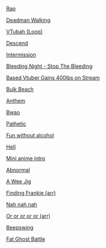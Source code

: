 [Rap](https://www.beepbox.co/player/#song=9n31sbk0l00e05t1va5g05j07r1i0o432T1v2u01f22ie100qwx10v313d08A5F2B6Q0530Pf636E2b677T0v0u00f42ae1102fe0x0q00d04w7h0E11bT5v3u05f22ae13eq0w10fad03HTZIzrih9004000h0E1b7T2v2u02f12m0q011d0aw1E112b4zhm4zhm4zhm4h4hp23VFE-472RllidADlllAldBlllBBtlkBKlmRlllRgBllmhmnRlli5Y7lllB5k9lllaM5JllmN1gdllkBllllknJBYligRTJ7Aj1o97BTlVwIl8q-tuYhV4EzqAhAxHVuRF7BTtTdBUiw8RTd7EFw4ullpigNHUw1N7APmM44q-0lh7Blhjpv0RQQvF7Aocq-0Au0o0q-ihV6Eq-84uhK6LCAupJ6LD4umkQpMl4E6AkxcF4Aqf5l9HOKoVw0)

<!-- rap lyrics

party in my head, they call me the thinker
got a | brick for a heart, psychological sinker
got a | hammer for a brain, no nails, don't tinker
a | thatch wall is made, no shade, only splinters
aim | straight and lazily pull the trigger make flames in the
winter trade losers for winners it ends over
dinner, dine, dyin' for friends
and I | hate tomorrow's self know'n I'll have done it again
in the | end, I got events that I swirl in my head
melting | cubes of disappointment of what I had said
-->

[Deadman Walking](https://www.beepbox.co/player/#song=9n41sbk0l00e0ut2Ma7g0uj0jr1i0o4313T0v1u00f0qg01d0aw2h0E112T0v2u10f0qg01d04w2h0E0T0v1u00f0qg01d00w2h0E112T1v4ud7f10qaq023d35AcF8B7Q047bPf422E176T2v3u15f10w4qw02d03w0E0b0000000W4GexaSdsY8xA28pj0000000N249kx2lJs-0h38kgP701248iFqkFkJalhsZQ0y6gExCeNE00gBiS9iFqkGz800144oh18k05a8kNz6coNz6coUjE248h124p4wp2gCFEYwQkidsChFH-YSCOOMzwt6GKCHbJJOQRflmpEQkmQSAuTCgk3hApez1O6lCOe8pltN7AAv8TnpmuCnOEldyY77QQv6ONdvRCspkaCFUerAuIk5jj0SOBltxvghQOeCCCCGOOKKELG8UahQkQRgdJlJJNvghQOeAzF8WieAzG8-0cCGKhQ4t97ihQAth7BQVD8D7Q5ZhvG77R5Z5-YnRBZhvmnWxvonR5-hmhS0KrF-S74yEbsSLG1uICHFGCsVfUP--hK-o3X9BezuBXCU_JjJPM-S3OPMp006g00O5kuRfMfqu2TdvHx1O-GqbWFELsQvll8iyhQTD8CFvld5ZkQnVll2lp7hfsGGBZlknO0f5Y1l4utRsGKBZlknTrFvDlld24ttTfeX_OOtfh9FHZujcxf4cejFWFPvdDjnWYhmGJuHSR_Z2mg02mernw0rumLQ0025d7B2yyyyyyyOyyyyyjwtiyyy2EEEwaaa8ayyzsEEEEEEEIEEEIEEESaaaaaaabaaa9ayyynSQkkkkmQkkkknTXB555Z555R554xhhhLkkk9GuzhNi3LKL8X96AzEPcPcP2eMzObb96KCDhEHHJjn-Sp5BBID0mWd5JJ-vpAmmnTO4xEQni43tjDp5ds50lnieyKgLHFF8WaWUe08X97hpppot_LQkkkkkkp17yeqhVeRhhhhhhhthhhhhhhFkkklQkkmkkk9JvmU1EEEEEEEwqbV6WW2F55Q-k4Tj-p4CWthVPbFJvx8mi6QCnEYh9VSCz_Qq8mgx4R-1pAmmicD0mWd5JJ-vpAmmnTO4xEQni43tjDp5ds50lnovh2O490mkmmmmiJF7s6iQkkkkkkgd458MA11kQTvAjzOCze4s2hQAtd97hihQAtdcLF8WieCAzEF8WieAzQyeAzFe3F8WieAzQyeAzF8WieAzF8WieAzQAAp6jAV6hAVehAV6hAQFB8EkOVip6Cz8FihAV6hAQAt597jApdczEF8WieCBduihVejAkW17ihQAtd97hihQQQsNhOh7jjAQp1T-Apt1BQ6ngpo00)

<!--
Deadman Walking animated intro.

Intro (first 4 bars): At the start of every half bar, an image appears only to fade fully to black before the start of the next half bar. These images show Deadman's corpse being found and assembled, including an armbone, brain, and so forth. The last image is of Deadman stood in the middle of the screen, now fully assembled, but lifeless.
Intro (second 4 bars): Right on the downbeat, red eyes flash onto the otherwise black screen, right where his eyes were in the last image. [idk what for the rest]


Verse:


Bridge: [idk] The last shot is of him inspecting his arm, which contains an armbone underneath metal and circuitry.


Chorus: [idk] The last shot is of him lashing out with his arm.

"ask him yes ask him is he just the metal is there any thought at all in his head in his heart that they left there / save him yes save him _ didn't want to live at all, in his code, a mission lies, until it ends, he cannot die"

Outro: Same concept as the intro (with images appearing and fading). First is his armbone on a black background (in the same place as the previous shot), with the first appearance intact, and the second shattered. Similar occurs for the last two half bars with his whole body (mirroring the intro; first he was assembled, now he's disassembled).
-->

[VTubah (Loop)](https://www.beepbox.co/player/#song=9n61sbk0l02e0bt1-a7g0dj09r1i0o442423T0v1u00f10x0qg03d07w3h0E0T1v2u01f12pcqwx10l613d0aA6F0B0Q05c0Pa660E2bi626T1v1u01f0qg01d04AbFhB2Q2ae1Pc304E0T0v2u00f10m5qg01d01w1h0E0T0v3u00f10r6qgM10de3a7d03w5h0E0T0v2u00f10x0qg01d04w1h1E0T2v3u02f12v9qw02d00w4E0b018Q6qlDm14h4hAh8N4h4z4ickkh4h4x6i4Q4h4h8h4xd1400i0380004h4h4h4y4gp29rBWqfC1jnYOldmjjAWBdmjiCO-kQvaq_CLEbskSLJsAOQQvddBZIPpdvIdDpbQR_7kld9QWDzR-1iq_GCzQ5d9Q-wrIQSnxe0-VdvSALJXCDbwrldjRVgFILACzWWAO-IFE-h794t9BQ4tp7ipuwhQ71Q4s6hQCnwh7gs7ghMp7ohO963o8XyeAOW2eIzHcJjkY4OUqqfWCGG1FSJLqFGFIFXjpSWqGHatHrSGqE60HW0QbpJStHpGStDvFSJDqwqCna1a4Qv17j0Rn9Gs7CZKDsSt-gYiEO2eiFwo3wbyZGDsStGA4zsOYFkaVE-GEzGCyeGqbTcL4QbAjh7hd2QPgJdl8Y1iEnaGyeCG8WqELOqEn9GyeCG5FGxqGGWpsFB9G9FPhYjh7hd4t4QnKpu9En8Cyeyq5ECxq9HJVqGGOGEzGGyeGGbZGG5OGEzGGyeEiyc97CtwKll4tkQhRjhvAjgKhd4t4Ubjl2RliCz86ngpt1BQ6nx1BQ6ngpt1BWB1vgpt1BQ6nFk5Z1BQ6ngpo4WtUtfQ7BTJWem64OFQXMWvLJ9g5d6s8U4zF8WieAzF8WieAzQGaieAzF8WieAzF8Wic0)

[Descend](https://www.beepbox.co/player/#song=9n41sbk0l00e0Bt2ma4g0Bj0fr1i0o4424T1v1u25f0q0w10v3d08A5F4B0Q000dPc696E2b8638T0v0u00f10s4q00d03w2h6E0T0v1u10f0qg01d04w2h0E0T0v1u00f0qg01d00w3h1E112T2v1u15f10w4qw02d03w0E0b28p2C28p2Ceo8xAaoVwy6gFzC28p2Cew000000000040y6gFzE28p2CexaBIqRG000000y6gFzC28p2Ceo8xAapxw00xaBw0000000000000000000y6g8gx001j6e000004gx2a8gx248Ex248gyyac0008gw0p26vFE-450RAttttp7B5ttp7nnnmhVhnnmhRRRRAuknmm4ttttp7ARttp7nnnmhVd0gdx7nnnmhV90nRAttttp7KnnlAs51Mk8hw5dBUFdMviq_KCOZ0CVLHAu0edW8RpfvwjR1JFE_F3IJhU0DG1dH_YPljlT1XbBVyteyLyaALUGrbT1w55BYew4R_c3jkCXJ4g9bZaCLM2COZByai_MDjZbkSLM8QR_17hN0hV17hN0hV17hN0hV17hbV0zE8We82f88We82f88W9BG3w_vTtdN_0RZoRZgRVuCLX8W2ew9BFE-p2CK2J8VBRlSik3ihPbwXHXU208VBOdBlAxihPFQB_ldvSkSnIIF9vZjnZdELVb9bM2teCz02fubWaqieCAzQ2-yCB1HUsUZ9uknO_q8WqieCAz00)

[Intermission](https://www.beepbox.co/player/#song=9n31sbk0l00e03t2-a7g03j07r1i0o432T0v1u00f0qg03d04w2h6E0T0v1u12f10s4q00d03w2h2E0T0v2u00f0qg01d04w2h0E112T2v3u15f10w4qw02d03w0E0b4h4h4h8Q4h4p21JBWqf2w92IzBbbbbaWWWM01jnZkSnxS9H_qkQvsx8i78XtS1QXsx8i78XQ5wdmFM5JT8W50U7jBrUkiDiBcE6bgb95d8J0JhjibibkkR2FESw0)

[Bleeding Night - Stop The Bleeding](https://www.beepbox.co/player/#song=9n32sbk0l04e0dt2za9g0hj07r1i0o113T7v1u07f50p61790q72d42g3q0F218a0l661d04HT-SRJJJJIAAAAAh6IeE1c11T1v1u52f0qwx10v311d08A1F2B4Q00b0Pf519E3b662876T0v1u00f0qg01d24w2h6E118T2v1u15f10w4qw02d03w0E0T2v3u15f10w4qw02d03w0E0b4x8i4x8id5dD000i4x8id5dD0020018id5dD00si4x8id5d6000h4h4h8Q8Rp29qFH-A6CzQcGCGH9OIG2wb-mJPsGCHdJIjkWgKlkFGuLg5d7SHjkZBellB5ellltttrrCyOfaGN0FOGGHWE60FOyDaGGFBUBellNg6nlNFjgkQ5ehjl8UeTcasGGGWGK0AYYFOGGL4iDaGUE3aGUhaq35O2ey-0kR_i3jhW6ljllAVml1g5_bmVKljlCSS9Gt8naGkRfnE3BGZIFOGIEFOGGHHHHrsQmhVlm85elllvl0M5ekkVlllcL4FOGKa0OWKdaq2CwFOaqF71SVxjBllnllM4DDBelllUykVln50pln29jgoKghQnM2CR-BAx8i5dEWlcK3E2rNvCCZ7Q2rnXX5dQ-zEUDGUxEFKfQzzWrL-1TZd6sEEEwqq4RVejhAVejAQkQW5555dd6jAQkQQpejhAYBhAAujhAAujhjjhjjhAOf9EOif9EEFFEEEOif9EjhQQAp4zSqe9OqsD9OsD9OqqauN8YCzpOqsD8FgnY4uihQp4Wt1HQ9EOa2-yxduiFJs2kkkkkQp0zEgnYp17hAp17hghQk4t22dyyzUX17hN2rb8ES2ezoO2ezAcwzE8W2foEEOdzgO2ewzE8Zx1BY77w)

[Based Vtuber Gains 400lbs on Stream](https://www.beepbox.co/player/#song=9n31sbk0l04e0ft2ma7g0lj07r1i0o432T0v1u10f0qg01d04w2h0E0T0v3u00f0qg01d04w2h0E112T0v2u00f0qg01d04w5h0E112T2v3u15f10w4qw02d03w0E0b4x8i588klBtmlM0i4x8jt4lw014h00034h9N4Al6hko0004y8A8ycy8y8w0p28EFE-Bk4aCFWOGxsH0qkOYXeTn0qRtoKlBl2Xap_F2gArbkR_SRP_CBloKlBl2XffTTTM5ndKq_iHGqf0kMgGqDHaG5WDEiWSgwaAR_vmWB8-gGUaG0IjrLgKhl0g4zHKKGLIjs7wFE-rHXtuKZdvPBO2rnVe3WCQ8ldjRCR2VmriCnDpSWXqqfFl12FGuIGEnaM6BcLePJRM6JnmbBplgKOCvWgA96ORdvZJs_VFlmbBplgKPPZZZY1lPrCLQGXMeBHX82CGKyyCGKCGImyCGKCGKyyCGK0wo3uLLLLFGHEEFGHFGHEEFGHFGHQfsjjSrFPnCRpULuR_tkCVO-OOyyCGKCGImyCGKCGKyyCGK0wo1jhZaoa1IwGqHabaaGaWdGOOOOSCGKyCy0EFEDBWq_KCO_mOhQQAujAQM41tO6ohQQAu8VcB0lTYNwp7al4unATnnmt3ozvv1kRmQmklklQ9Pq9g98F2jn88QQpWhiG2fAGaqqaaqqaakOAFGidyCCCOOCjhhljhhjNf4r5dddvOOaqaaqqaau9UzoFF0)

[Bulk Beach](https://www.beepbox.co/player/#song=9n31sbk0l00e03t1Ua7g03j07r1i0o432T0v1u00f0qo012d04w2h0E112T0v2u00f0qg01d04w2h1E0T0v1u00f0qg01d06w2h0E112T2v4u15f10w4qw02d03w0E0b4zgi4N8j4xcp25lFEYd8RFBMsjPcOLcjrKwCR_aqf0kRYoCFMG9aJjbEMwjkYVf7XZd7-Art0N3cPaY2Y0QSnPUjjfGGE9jfD0hYlwo70cO0FGAbXkR-yaCFRMKrF-wYfrFYg6YKrnWhF8ljFJvnDkCnTJHWK10F3gvGKXsRU3-5UaqfwaCnwmy3wsL0sD9OqxswmyGT0YgOsD4Zwn85jkWeG2X0K_E0KMbhpqCv0FGjnZ-00L42YNIyX0KNOMg410g45OybJ0FEM8Ckyz8Oacz8EOcyz8Oacz8EOcyz8OaegOacz8EOcyz8Oa4R95552qYzN3yacz8EOcyz8Oacz8EEiahhA9IkzG00)

[Anthem](https://www.beepbox.co/player/#song=9n31sbk0l01e03t1Ua7g0fj07r1i0o443T0v1u00f0qo012d00w2h0E112T0v3u00f0qg01d04w2h1E0T0v2u00f0qg01d00w2h0E112T2v5u15f10w4qw02d03w0E0b4zhg000000018Q000000004zg00000000h4g0000000p24qDBWpsdd7EFBWV6DaM1djVES0r-9QFILiURd7ZDYz9VemCFXOZD44T7W0KH9GuGqfVaXSkCLZSJ6Ap3qjpu3M3NelOcBBUxPCnJViryv2fl4Quzy8KrF-0WernNkswaGVKfYDjCLQVJXtfwjGfyIVvlmTmwTltlSJSSNlfrn---2CzUkgt41hnh0kkQlkgd6Fhc55R41h0kiB5B43hJklklkgt41h0Qg541hwB5d5t5J4Dhakg547g5cE45EEE5EEE5EEE5EEE5EEE5EEE5EEE5EE00)

[Bwao](https://www.beepbox.co/player/#song=9n31sbk0l00e07t1va7g0fj07r1i0o442T1v0uc2f10n7q011d23A4F0B6Q2409Pc733E179T5v2u24f0q0w10n5d03HTZIzrih9004000h0E1b7T5v1u54f0qwx10w411d03H__RyjsIisArsJJh0E1b6T2v2u15f10w4qw02d03w0E0b4xd5pM00000i4Ql50000018jhkk000004h4i4w00000p26DFE_liq_ijbEQQQXdmRJkQQXdBdvrllQVldldlt97O5lteljljl1SllsLnhW4GpFC0BnHH-LkYpqqfxjbR-gYjiCWqFFjkZuB3bjbwyR2S2ZXiKnHBVDOGGGKS4IIIGGJHFHHkWWDgMld7NK2-oBjqp-qGqGle-LXIUZsTv_1-sT7UJnO0MmplTdQ_4SuT7-wSyZH_vQ2VJvPvkw_N7vPJVjTerw-eVPbPd2QjgJlkaaqfxljjjjjjjjjiCnD9NAPF388uCCCCCCCCCCCClwdqKCCCCCCS7FFFFBoxUKE5Ey2AmyWwmy8ahqcSzdOqcD9Oqq83qE5EKF5EJE5EKF5EPqcX9EOqhq1q1hjasEFFEEFFEEFFEEFFEEFFEwaGGaaqqaaqt2yCCyyCCyyCCyyCCyyCCyGGGyyAmwmyA0)

[Pathetic](https://www.beepbox.co/player/#song=9n31sbk0l01e03t1La7g0fj07r0i0o432T0v1u10f0qg01d04w2h0E0T0v1u11f0qg01d04w1h0E0T0v1u00f0qg01d04w2h0E112T2v1u15f10w4qw02d03w0E0b4zhg000000014z000000004ic00000008hgM0000000p24CDCWqvSCRYsCvhFFAaqIBdz-9F_eWUhFFJFGOuaUP1c0PXbo3fN6STqBaqFiBdO_yqvj5MtfAJUsSLEwFcSKpJMq_ae7c_4WUc_GqSqTth_oGKwFSsSK8lmi05DQw2Cvxhljgfhhjjhjj8kRkRkRkRkRplhjjl0g1vaM41hnj1Tn5Zs1w0Y7ifiCDWFFjfE3Q3Q3FJsM5cVMDEF7FhehAQV6jififgAsD8F7F7OqwXZrZ9de1QPAyuyEuB4V6jjApd8Z8Z2hOkCekCDaYk7F7E7F7SL6hWxWf6swvq0)

[Fun without alcohol](https://www.beepbox.co/player/#song=9n31sbk0l00e0dt2ma7g0jj07r1i0o442T0v1u10f0qg01d04w2h0E0T0v1u11f0qg01d04w1h0E0T0v1u13f10o5q00d03w5h1E0T2v1u15f10w4qw02d03w0E0b004zhid5pM00018j4x8i4Ak0000i4N8i4x9500004h8h4h4hd00000p26ODAqqfG2wqq_0pSnClRRVszw5kBjbEE30ifaGjjUIz8Wz0ls0plc1Kg5df5TVJBCppw97Blph7Blo5ERAqDnoKzyqfC-gAidnHH-KA1aq_gAvg0J0J0GqfyKKIRUqjFA97ByQ2Q2V5BJNBFK3QRd7x4R_ejAVejAVejAVf9o5AVejAUBwdlelHpCjAVeqsT8QOZ2Q2Q2V5AxoqWrnUAuQbgbgbIlTg1BFK3-5dvMjhYFILHpAZDqSsyQbgZCLgJ2StHsTtDoAbBdvUZ2kR_6o2qf3jpu5IWwpsBp0g4zIwt1SJYLjs7P8QOUEJ0J0KN8i5FHOI10g1jhD2dcE2Akyx4F17Nf4YhhN74Av4YhhN74QsjN574u94v4YhhN17Nf4YhhN74CLiAz8Oarb9kFEOqqiZ96hAQQkOeBduhjAQQBWrn0YE0)

[Hell](https://www.beepbox.co/player/#song=9n42sbk0l00e0gt1va7g0gj0ar1i0o1143T7v1u07f40p61770q72f5q0E21990l67d04HT-SRJJJJIAAAAAh0IeE1c11T0v0u13f10o5q00d03w5h1E0T6v0u06f0q0x10j81d23W7E2b925T1v1ua9f0qo1321d23A0F0B2Q2010Pf770E261278T2v1u15f10w4qw02d03w0E0T2v1u15f10w4qw02d03w0E0b4xcklCtECECM0j55pDq9G9I000018QlDxF0000004zhgg08jhmtStSpSw24QlDtDtCtwp2dUAqqfyGAlcL6jjihQQQyV6jj2OeCGAn8OqqieCCALpB_0FAzAulnibIpdd97jjiFROUg6RwdVmjszjhZmkyX6jjjJTJVBVmjtcVmnulw86LmpCTBpdXl55555555556xhhhhhhhhhhhhhhhwB555555555555556BhhhhhhhnhhhhhnhKkkkkkkkkkkkkkkkqB555555555555555dWemAqqfyGAlcL6jjihQQQyV6jj2F7jlibApdd97jjiFROUg6RwdVmjszjhZmkyX6jjjJTJVBVmjtcVmnulwfqZpCrulATJkkkkkkkkkkkq55555555555555561kkkkkkkkkkkkkkkql5555555t55555t6VhhhhhhhhhhhhhhhGkkkkkkkkkkkkkkkkTEVqyRZ8CRZ5dQ__99HY6O5jpvaqfDgapt1lj8FLbOviyZdN-1Q30-LsjIMfw1Uzj9g61Ygmi5C1-8GrzZNVIRRhB-_sS384Udd7R2garb-jbEiaCnanAiaq_TBE2CKhAGXarbbaXar4Qu3BlmSRSSRmSTlg41JnQSniltBdBBBtBdC0VllJJtJJlJJI10lZ1i5JyrFY6CLQ5JRWCLT7D0kODaaaaqqaaaaaaqqaaaaaaqqaaaaaaqqa9VvjghWl555dd555555dd555555dd52qcxcFejAQQkAp38EFFEEEEEEFFEEEEEEFFEEEEEEFFEEQaaaaqqaaaaaaqqadz9OsCCz8OsD9FEV39OsCCz88WieAzF8WsD9jkAYAhQAt97ihQAt97ihQAt9Wei5du1aaaaaaa9VuwLUV2yyyyxdihgCz8YgUyyyyyyzgEEEUyzycyz8V2z8EhhAkkkkkkkkkkq55555555555555500)

[Mini anime intro](https://www.beepbox.co/player/#song=9n31sbk0l00e09t2Qa7g09j07r1i0o432T0v1u00f21002i9qo1311d04w5h0E0T0v2u00f10r7q800d14w4h2E0T0v2u00f10o5q00d03w5h1E112T2v3u15f10w4qw02d03w0E0b0id5pU218QlDi04zhmt80i8A8ycp274D7FE-p6CCCCCCCCCLV4tp7yJunn0Mel4tF7DkVRROqDUnAd0OILbOYLbR0mAnEpcL8L498_JAnocJ5NfwJdvM8Widd7Gg6pnp0Xx7ihRAuhj09GuNqxuMSIPcPbaQSLTjhZ92gA2ZXnUfoAhRPtArVHNvRlTsTE-xqzgCaKrF_cNk2FpJv01eq_3CDcLlkqbyU_1SLnOEKrbWh4i8nerL_ggqqf6i4x84s5ppjjpohSM5kUdd7MCLN2ewzjq_7pkkklQQkkkkkkQQkpdhhh45d555555dd560kkkgZd55l555td56gkkkgZd1BF8W2f88W938aaa8uCyyyyyyCCyzqEEwaa86yyyyy8qqad2gHAbqqGXaqGU8zE8VHFEO4ODkp97jihQQAt56AhQQAt5dd17jihQkQW1vihQ4t97ghQkAt56AhQQAt596ARM8zjhBlkw)

[Abnormal](https://www.beepbox.co/player/#song=9n31sbk0l00e07t2ma7g07j07r1i0o432T0v1u10f0qg01d04w2h0E0T0v1u10f0qg01d04w2h0E0T8v1u1af10r9q012d02x670W7E0T2v3u15f10w4qw02d03w0E0b00kid18i4xch4h4i4h4h4wp24eFE-dJc58QFBVFOI3JjnYVQ0CO-s2wqCLQp9d7Z0gePiCLWSGE21w860U2SHdW-D9FN7bLSsW0jpve1gfg724xtt8OeEkVe8M6jyc1AUz0pcYXA1pE-p4t4At4At4AtcAt4At4AtcAu6l4t4At4At4AtcAt4At4AtcAtPhZb1yeCq8W9EzECyf0Z8Wp8Wd8Wp8MkQv60wo2CGKCGKCEOWZ6CGKCGKCEzE8W2eyE2Cze4s3ihQQQQAt597jjjE4td97jjjihQ4t17ji0)

[A Wee Jig](https://www.beepbox.co/player/#song=9n31sbk0l00e07t3Ma7g07j07r1i0o432T0v1u10f0qg01d04w2h0E0T0v3u13f10o5q00d03w5h1E0T0v2u13f10o5q00d03w5h1E0T2v1u15f10w4qw02d03w0E0b4xd5pN8id5oi4zgQ4h4y8wp250FE-17h8kMc1jj0SQQM2q_DiHGOWHas1jq_BdvWHGjh-RmQVGCLZ-5JdBY4QvJBJZdltRdZQ58o98gkx0O478pqps2BCR_4bdv-wVjBF6gAqqGU2C1AbU6CRY5RfkQXn24x8nHCzWJchKrO_GqKrbW5JntcT7WarMR-cEeVH_GUqXCWvGGbVuVKfUCIEbuRU0RYTIbXCR_FV88WWrn-LVKIhjhZ2eBdvRAU5AVmjBkUlAVujwu9VejBRqN7ihSl4th7lPx7nCpepj8oB0lg0kQpN561QpmjhBpd6lAQpmjBpddukOkBViicDaGSIHpOw0)

[Finding Frankie (arr)](https://www.beepbox.co/player/#song=9n52sbk0l03e0jt2ma7g0mj07r1i0o43233T0v0u00f0qgq15673d04w2h6E11iT0v1u00f0qoa1053d04w2h0E0T0v3u12f10s4q00d03w2h2E0T1v3uf2f0q0w10v3d03AaF0B5Q1251Pcfe3E6b660161162363473T7v3u23f10q4q011d08H_RRtrAyAAAsArrh3IaE0T2v2u15f10w4qw02d03w0E0T2v3u15f10w4qw02d03w0E0b000h4h4h8N4z4g00034i8h958hkxhw0h8N4y4i924k8hki4h4h4h4h8N4z4h4g00000icQlChmo00h53cPcPcPcPcPky018h4h4h4h4h4g00p28bFE-2q_H9MwOs3OsC0JUIPIDeOsT9OrruaIX9PIDdOsCSQ4LsR_al71KqfGGcJPpvllbTdvEEF71KqfGGcLqGHxYnRkANxHT3WfTtSBXCLQl0jwTd7Rl6mVILGGBXCXYKWdsFBUkkkkkkkl5dd5555555555555555556hkkkkkkkh2kQQkkkkkkkkkkkkkkkkkkq555555559jjhhhhhhhhhhgq-gkkkkkkkh0kQQkkkkkkkkkkkkkkkkkki-OyyyQFFEEEEEEEEEEEEEEEEEEE5d7Qjn-pe46jwujAM5_5CtAVSjCVejrrNlDpetAVKjASSwCKCR_kTjU-zydddWfwcEM3saacVh0QAt5dd17ihQQQQQApayCAzEFFE8WieCCCCCz9kkQAqpiacCD8E8YAn9OaqquOEFF8Waqq2eARYynV597hjjghQAtddd8EB0B29ma4yAk95oEjagkX574ksNhAkr57cksNhAkr574kuokp56NhN57c5eNhN57ckp56NhP51Hw0)

[Nah nah nah](https://www.beepbox.co/player/#song=9n31sbk0l00e03t2-a7g03j07r1i0o432T0v1u00f0qo032d04w2h0E0T1v4u01f0q802d23A5F4B0Q0202PeebbE0T0v2u00f10t3q00d03w5h1E0T2v3u02f10w2qw02d03w0E0b4zgh8Q4z4h4p23SAqqf1wap4LjnWu0kO5dtRIzHKGIbQOUqqD0Q2CGCSSDE8n8HFGbZIn8FFHbX-N5O82C2wbrASLYhFEZ2gH2nKqf5iGyqdtPq_lmhKrbVGFuVE-G4FGznsR_lmpuPli_sKW9ELSGLwpg4zUPuB_4ll4QnYlnstT4v6rMkSnyAQvhvkhU5y17knYFB5Zh7Bph7knQR_zcIbWOfks08V8LS86-YLL8YP42eEL2COPyqcy18WjbjnApeO0)

[Or or or or or (arr)](https://www.beepbox.co/player/#song=9n42sbk7l01e07t2-a7g08j0fr1i0o2414T0v0u00f0qgw32i00m61a92d04w2h6E0T0v1u00f42e02t01d80v4qo8121d04w1h0E0T0v1u00f209924eq00d06w6h1E112T0v0u00f10w0qg01d07w2h0E0T2v2u02f40p72l51692a2qw02d03w1E0T2v6u02f30w42td1d0qw121d0aw0E112b0xaBIqVU49kJznM0xaBIqVUh304xj1648gx24hwy6gx25p2edGqDHUxjh-Rgk2hGttyU02qf0kQvnCxuaOG5VqMzlWXbWWg4GttjF09H-kQuxjnp0sVDQAtltelBM97npjImkRlQGtsLw2qfCSSgkOZupjj-M5ldvSjh-kAtBZelBT4szllw5dlBZdltdlteZ0lX5AxJXOrb-jn-FE_pe1LGttNeBpdvEFILhAleKFYOnGttEYOCLYYsA5eKFMwarbUSFJvgjn_9E-qieWCYnUFJv0FKfW9H-Wp2OPIi_cIHb_79FH-2rz-iZdvFgdlCLUosyNg31rI2L0I3dHZSK3C-kWeqfGGbWGEOWGEzVl9cGGbWGEOWGEzVt1IGGbWsMOWGEzVBmOGELFCPbGGyfBRzaGy-OHcKwaOfBjraGy-g10cKPc8XCRZaHlrFvDpFBRlh7sTB_ZSsR-xtsCqU5_TdQ_kRsT7YO3GdnsTy_4RXw47Q20yb-hdbuZCR-ZOYjuQIRvlpiwk041jq_gOQQv1vghRFH-ifJzbS2-wzwQSnPM0hQ4s9p8RS4t171nli6g4t17uhSkSAt1724tN7L4t171SOdtx7ghRRli6g4t17ohO5cwhQ4s4hOx7T6vghYqhQMdv5h7hh1kAt17h8kRkU1O97hhlihQ4t5ldlStO97hhhuhQO17hhh0AsBEAt17ghQkAt97h04t17K4t17tjnv9At55d97hQ98li5dQ-yGUyEQ0zE8W2ewziZd7QhQ4t17ghQ4t1724tdHW0YnB-khQ4t17ghQ4s2hFH-KMbYBdBZmUbbW2-KIzA2eCnOdlhvllk05dusjhAQAt5dd55dd55df8pd97hjjghQ4t17hjePhhBkkk98Oadw01jnEhdu8Qkkkkpf9kkkkkkpf9kkkpejhhOmjhhhhAVf9pd52qcwzE8W2ewzDB-O00)

[Beepswing](https://www.beepbox.co/player/#song=9n41sbk0l01e0jt2-a7g0kj0fr0i0o2424T5v1u54f0qwx10w411d03H__RyjsIisArsJJh0E1b6T7v4u70f40p61770q72f5q0E21990l65d06HT-SRJJJJIAAAAAh0IaE1c11T1v1uc2f10n7q011d23A4F0B6Q2409Pc733E179T1v0uc1f10k8q011d23A1F0B4Q0050Pd66cE262972T2v3u15f10w4qw02d03w0E0b0E0014cwh38kNQ5ct8500000028p2CewFzF28p2Cex9zEioNz6cpg00002lboNz0y6gFzE28gxy48gx28kMx5c8gp2d7FF-0Z1NWp-sAuD9b-8xW3zYH97FOi_y0uwU_aOhWsALUw7EdtdvwlXxflEetPgZ1N-qjQXdft3Q77XhfrIQZMfgnXhfJp6PAXdfr3Q5-QjXShIVePjSwZ1vJ5-GTlSRdvT-m7AU4RSKN--U_5jJCv2BCDR9OFBXdvZf6XmVf6PBjdv8HcMDqtZHYPrdHZlpF-Hde-DXKNSqvgHHf9SrvQkSq_gCGpv8UnQinQOnQjbXebWpbXpbWpBZv5ZcBZsBZcO-z2-Ci-B4LFCnQQnQiCL_LHJGq_LYIf9M9VeCv2jjWu0sJBUafqnUwjO1frCVevDYFBVUZUZqRDXZ-_vo_ZjcXCZDsRBVMZMZqq_8d09YPcQ34ek7E7GOytoPZ--vGFOivr7U0U1TI67Ay_42ug9XsT9PY_BcLf7L7HV-FCtPuPKqOYUuUuLwwQ0DPcPgcgVguwuHa9Rs_vLRkFFZw7wxU0vgegMb0NXy_ebQR-D8i05c-8waQQ_Chy6ijQpS8AYyjRAZ6NjllllllllllCpxfkjRAZ4DE9WcDa9X5e-DV0jj-FH_budYrHzudJmI_vLTXXfMqCpjnYO_HGWI_bHHjj-VVfkjRAZ6NjllllBVVfqjMpfijRAZD8zVRRmlBpmkFTQ_vtXTyr7ZYpzzecIn3fTXZ--vLJv1GpCVUuCvNdfNUrpr8sjo0jR7yYXuCGCGgFwaqrqrf-p9HXeijQAWr7_2Cz0xBQ6ngpt0qpOrNWt8uGwuEDFE7EG7FE7FG7GG7GQxWG1WyuCyyxdugnX0uPkfjF3Rk3XmjgfhBkRkWBdldldleFjliCDaSsH9F7EG7F00)

[Fat Ghost Battle](https://www.beepbox.co/player/#song=9n41sbk0l00e0pt2Qa7g0pj0fr3i0o4414T6v0u75f10n9q802d03W7E129T1v3u83f0q8z10q5231d03AbF6B2Q0572P9995E2b273T5v0u54f0qwx10w411d03H__RyjsIisArsJJh0E1b6T1v1u30f0qwx10r511d08A9F4B0Q19e4Pb631E3b7626637T2v3u15f10w4qw02d03w0E0b00000008wA288OCewVzCi00068kxgy288wz000000005ImRrBL28owy6gFzEapaBw003lbkJw00288O50wxg5001j7gx2gx248gy6cq1z6gE0p2bWGq_nCRsLbpSgSCRZ2iGq-nWb0QR_yqfOhN6jQHrrkTj-QR_OVd7_BQar5Rbh6HyVqDw3OkcgBdvEidfbJyA5rnnnnT2rnVGGq_poGjhYgtqq_1LKFGq_nC3Ns1sTjY1kFAaPtfO4E1KrnWU5purCnsR__Q8Td7Rl4t4QhQjh7hdkjlll2Rtllndlln5gs4ull4tlkhMtTi5h7jd4t4QhVlpf5Sq_gGKg0FEYx9H-WcKC1wcyzeFHScyz4ao60M2zbFJQICzaFwrYyz0WqZb8OaYz8GOcyWy-z8qaaaaaaaaabF2--P8E2yyyy0Ewaaaa82W_0GaaaaaabXWaabWbZ3fEOXo2PcEAcgSGaaaaaabqaaaaaac0EEEFEEEkQuz9efFE_yq_WzfJJIPacOOPoPabqVa0xsgTIyyXecKShEIEQcyyOO-S_fTcyyWWXeLEJEjnjq_cz9kR-yAY7PkQvIzDSWlJJGrbZTrqH8f13MK28U0zOgUeRd1OCbLrerDjZgqYX_HWaeWKFwrbqqY1GHFsoBZc30O5dtAfnprrjlHoDnpCmpBBC8tYubPNvdEEE5d6sja0yU5AyVmibB9HOtwnpOhsH95OIAnBcAnaOhsH95OJDo5SsAldBA9B8EGqfhBald1FyGsGDaFViP9OqjnWyCtCyz8EEEihAkr59NVgVLK1kyAkkkswbA6zA5d1ESk9EOWqqqCnaijhYpiqcD8ScDpOdz9SsyCCDiScDpOdz9SszokOWACyw0)

<!--
<a href="https://soundcloud.com/hazel-is-fat/">cringe soundcloud songs made with ableton</a>

<h2>Ebass practice</h2>
<p>im an electric bass player. admittedly, I am out of practice... BUT! I want to learn more, especially in improvisation</p>
<p>I like jazz and teen rock :3</p>
<p>key things</p>
<ul>
    <li>alternating and raking</li>
    <li>preventing tendonitis</li>
    <li>chord tones and approach tones</li>
    <li>start slow and deliberate, then speed up</li>
</ul>

 <iframe width="420" height="315" src="https://www.youtube.com/embed/LiAIx-SoItg) -->
